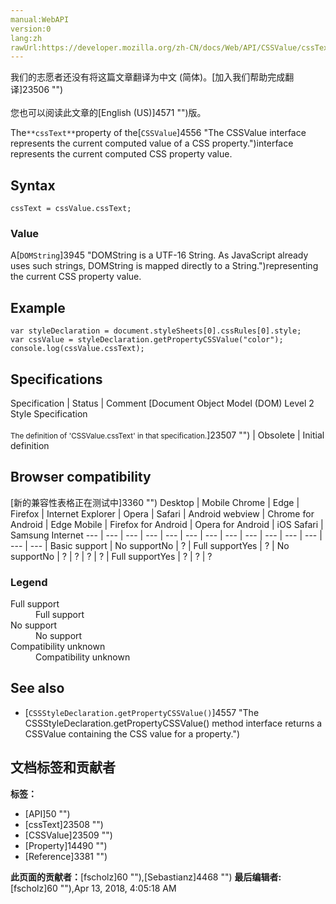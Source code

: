 ```yaml
---
manual:WebAPI
version:0
lang:zh
rawUrl:https://developer.mozilla.org/zh-CN/docs/Web/API/CSSValue/cssText
---
```




<bdi>我们的志愿者还没有将这篇文章翻译为<bdi>中文 (简体)</bdi>。[加入我们帮助完成翻译]23506 "")<br></br>您也可以阅读此文章的[English (US)]4571 "")版。</bdi>






The`**cssText**`property of the[`CSSValue`]4556 "The CSSValue interface represents the current computed value of a CSS property.")interface represents the current computed CSS property value.


## Syntax<a name="Syntax"></a>

```
cssText = cssValue.cssText;

```

### Value<a name="Value"></a>


A[`DOMString`]3945 "DOMString is a UTF-16 String. As JavaScript already uses such strings, DOMString is mapped directly to a String.")representing the current CSS property value.


## Example<a name="Example"></a>

```
var styleDeclaration = document.styleSheets[0].cssRules[0].style;
var cssValue = styleDeclaration.getPropertyCSSValue("color");
console.log(cssValue.cssText); 

```

## Specifications<a name="Specifications"></a>
Specification | Status | Comment 
[Document Object Model (DOM) Level 2 Style Specification<br></br><small>The definition of &#39;CSSValue.cssText&#39; in that specification.</small>]23507 "") | Obsolete | Initial definition 


## Browser compatibility<a name="Browser_compatibility"></a>
[新的兼容性表格正在测试中<i></i>]3360 "")
<abbr>Desktop<i></i></abbr> | <abbr>Mobile<i></i></abbr> 
<abbr>Chrome<i></i></abbr> | <abbr>Edge<i></i></abbr> | <abbr>Firefox<i></i></abbr> | <abbr>Internet Explorer<i></i></abbr> | <abbr>Opera<i></i></abbr> | <abbr>Safari<i></i></abbr> | <abbr>Android webview<i></i></abbr> | <abbr>Chrome for Android<i></i></abbr> | <abbr>Edge Mobile<i></i></abbr> | <abbr>Firefox for Android<i></i></abbr> | <abbr>Opera for Android<i></i></abbr> | <abbr>iOS Safari<i></i></abbr> | <abbr>Samsung Internet<i></i></abbr> 
 ---  |  ---  |  ---  |  ---  |  ---  |  ---  |  ---  |  ---  |  ---  |  ---  |  ---  |  ---  |  ---  |  ---  | 
Basic support | <abbr>No support</abbr>No | <abbr>?</abbr> | <abbr>Full support</abbr>Yes | <abbr>?</abbr> | <abbr>No support</abbr>No | <abbr>?</abbr> | <abbr>?</abbr> | <abbr>?</abbr> | <abbr>?</abbr> | <abbr>Full support</abbr>Yes | <abbr>?</abbr> | <abbr>?</abbr> | <abbr>?</abbr> 


### Legend<a name="Legend"></a>
<dl><dt id=''><abbr>Full support</abbr></dt><dd>Full support</dd><dt id=''><abbr>No support</abbr></dt><dd>No support</dd><dt id=''><abbr>Compatibility unknown</abbr></dt><dd>Compatibility unknown</dd></dl>


## See also<a name="See_also"></a>

* [`CSSStyleDeclaration.getPropertyCSSValue()`]4557 "The CSSStyleDeclaration.getPropertyCSSValue() method interface returns a CSSValue containing the CSS value for a property.")



## 文档标签和贡献者
**标签：**
* [API]50 "")
* [cssText]23508 "")
* [CSSValue]23509 "")
* [Property]14490 "")
* [Reference]3381 "")

**此页面的贡献者：**[fscholz]60 ""),[Sebastianz]4468 "")
**最后编辑者:**[fscholz]60 ""),<time>Apr 13, 2018, 4:05:18 AM</time>


